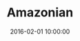 ---
title: Amazonian
date: 2016-02-01 10:00:00
images: "/images/amazonian"
weight: 5
coverImage: "/images/amazonian/Amazonian4.webp"
---